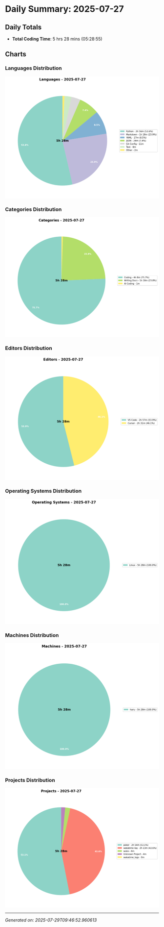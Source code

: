 # Daily Summary: 2025-07-27

## Daily Totals
- **Total Coding Time**: 5 hrs 28 mins (05:28:55)

## Charts

### Languages Distribution
![Languages](/charts/languages_-_2025-07-27.png)

### Categories Distribution
![Categories](/charts/categories_-_2025-07-27.png)

### Editors Distribution
![Editors](/charts/editors_-_2025-07-27.png)

### Operating Systems Distribution
![Operating Systems](/charts/operating_systems_-_2025-07-27.png)

### Machines Distribution
![Machines](/charts/machines_-_2025-07-27.png)

### Projects Distribution
![Projects](/charts/projects_-_2025-07-27.png)

---
*Generated on: 2025-07-29T09:46:52.960613*
